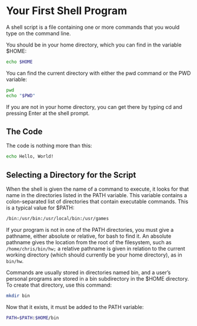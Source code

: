 # Your First Shell Program

A shell script is a file containing one or more commands that you would type on the command line.

You should be in your home directory, which you can find in the variable $HOME:

```bash
echo $HOME
```

You can find the current directory with either the pwd command or the PWD variable:

```sh
pwd
echo "$PWD"
```

If you are not in your home directory, you can get there by typing cd and pressing Enter at the shell
prompt.

## The Code

The code is nothing more than this:

```sh
echo Hello, World!
```

## Selecting a Directory for the Script

When the shell is given the name of a command to execute, it looks for that name in the directories listed
in the PATH variable. This variable contains a colon-separated list of directories that contain executable
commands. This is a typical value for $PATH:

```sh
/bin:/usr/bin:/usr/local/bin:/usr/games
```

If your program is not in one of the PATH directories, you must give a pathname, either absolute or
relative, for bash to find it. An absolute pathname gives the location from the root of the filesystem, such
as `/home/chris/bin/hw;` a relative pathname is given in relation to the current working directory (which
should currently be your home directory), as in `bin/hw`.

Commands are usually stored in directories named bin, and a user’s personal programs are stored
in a bin subdirectory in the $HOME directory. To create that directory, use this command:

```bash
mkdir bin
```

Now that it exists, it must be added to the PATH variable:

```bash
PATH=$PATH:$HOME/bin
```
